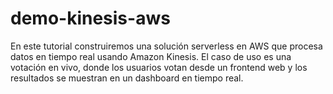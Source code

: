 # demo-kinesis-aws
En este tutorial construiremos una solución serverless en AWS que procesa datos en tiempo real usando Amazon Kinesis. El caso de uso es una votación en vivo, donde los usuarios votan desde un frontend web y los resultados se muestran en un dashboard en tiempo real.
